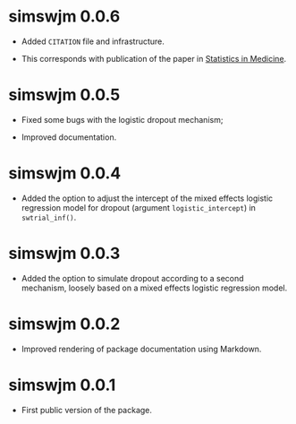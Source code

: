 # simswjm 0.0.6

* Added `CITATION` file and infrastructure.

* This corresponds with publication of the paper in [Statistics in Medicine](https://onlinelibrary.wiley.com/doi/abs/10.1002/sim.10347).

# simswjm 0.0.5

* Fixed some bugs with the logistic dropout mechanism;

* Improved documentation.

# simswjm 0.0.4

* Added the option to adjust the intercept of the mixed effects logistic regression model for dropout (argument `logistic_intercept`) in `swtrial_inf()`.

# simswjm 0.0.3

* Added the option to simulate dropout according to a second mechanism, loosely based on a mixed effects logistic regression model.

# simswjm 0.0.2

* Improved rendering of package documentation using Markdown.

# simswjm 0.0.1

* First public version of the package.

